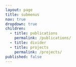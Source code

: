 ```yaml
---
layout: page
title: submenus
nav: true
dropdown: true
children:
  - title: publications
    permalink: /publications/
  - title: divider
  - title: projects
    permalink: /projects/
published: false
---
```

